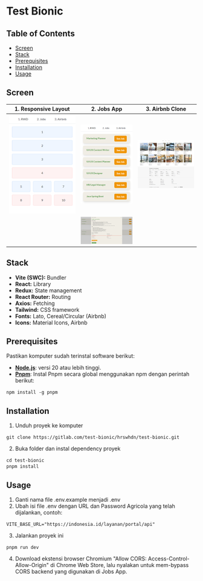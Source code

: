 # Test Bionic

## Table of Contents

- [Screen](#screen)
- [Stack](#stack)
- [Prerequisites](#prerequisites)
- [Installation](#installation)
- [Usage](#usage)

## Screen

|                    1. Responsive Layout                     |                         2. Jobs App                          |                        3. Airbnb Clone                        |
| :---------------------------------------------------------: | :----------------------------------------------------------: | :-----------------------------------------------------------: |
| <img width="640" alt="desktop" src="public/screen/rwd.png"> | <img width="640" alt="mobile" src="public/screen/jobs1.png"> | <img width="640" alt="mobile" src="public/screen/airbnb.png"> |
|                                                             | <img width="640" alt="mobile" src="public/screen/jobs2.png"> |                                                               |

## Stack

- **Vite (SWC):** Bundler
- **React:** Library
- **Redux:** State management
- **React Router:** Routing
- **Axios:** Fetching
- **Tailwind:** CSS framework
- **Fonts:** Lato, Cereal/Circular (Airbnb)
- **Icons:** Material Icons, Airbnb

## Prerequisites

Pastikan komputer sudah terinstal software berikut:

- **[Node.js](https://nodejs.org/en/download)**: versi 20 atau lebih tinggi.
- **[Pnpm](https://pnpm.io)**: Instal Pnpm secara global menggunakan npm dengan perintah berikut:

```
npm install -g pnpm
```

## Installation

1. Unduh proyek ke komputer

```
git clone https://gitlab.com/test-bionic/hrswhdn/test-bionic.git
```

2. Buka folder dan instal dependency proyek

```
cd test-bionic
pnpm install
```

## Usage

1. Ganti nama file .env.example menjadi .env
2. Ubah isi file .env dengan URL dan Password Agricola yang telah dijalankan, contoh:

```
VITE_BASE_URL="https://indonesia.id/layanan/portal/api"
```

3. Jalankan proyek ini

```
pnpm run dev
```

4. Download ekstensi browser Chromium "Allow CORS: Access-Control-Allow-Origin" di Chrome Web Store, lalu nyalakan untuk mem-bypass CORS backend yang digunakan di Jobs App.
